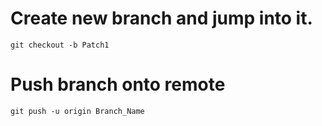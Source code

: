 # Create new branch and jump into it.
`git checkout -b Patch1`
# Push branch onto remote
`git push -u origin Branch_Name`
